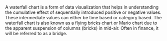 A waterfall chart is a form of data visualization that helps in understanding the cumulative effect of sequentially introduced positive or negative values. These intermediate values can either be time based or category based. The waterfall chart is also known as a flying bricks chart or Mario chart due to the apparent suspension of columns (bricks) in mid-air. Often in finance, it will be referred to as a bridge.